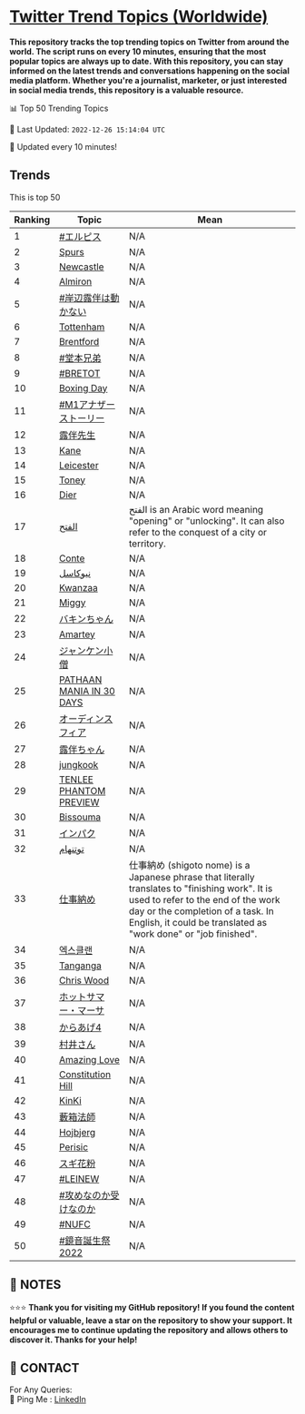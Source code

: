 [Twitter Trend Topics (Worldwide)](https://github.com/ErcinDedeoglu/Twitter-Trend-Topics)
==========

**This repository tracks the top trending topics on Twitter from around the world. 
The script runs on every 10 minutes, ensuring that the most popular topics are always up to date. 
With this repository, you can stay informed on the latest trends and conversations happening on the social media platform. 
Whether you're a journalist, marketer, or just interested in social media trends, this repository is a valuable resource.**


📊 Top 50 Trending Topics

📆 Last Updated: `2022-12-26 15:14:04 UTC`

🔧 Updated every 10 minutes!


## Trends

This is top 50

| Ranking | Topic | Mean |
| ------- | ------------ | ------------ |
| 1 | [#エルピス](http://twitter.com/search?q=%23%e3%82%a8%e3%83%ab%e3%83%94%e3%82%b9) | N/A |
| 2 | [Spurs](http://twitter.com/search?q=Spurs) | N/A |
| 3 | [Newcastle](http://twitter.com/search?q=Newcastle) | N/A |
| 4 | [Almiron](http://twitter.com/search?q=Almiron) | N/A |
| 5 | [#岸辺露伴は動かない](http://twitter.com/search?q=%23%e5%b2%b8%e8%be%ba%e9%9c%b2%e4%bc%b4%e3%81%af%e5%8b%95%e3%81%8b%e3%81%aa%e3%81%84) | N/A |
| 6 | [Tottenham](http://twitter.com/search?q=Tottenham) | N/A |
| 7 | [Brentford](http://twitter.com/search?q=Brentford) | N/A |
| 8 | [#堂本兄弟](http://twitter.com/search?q=%23%e5%a0%82%e6%9c%ac%e5%85%84%e5%bc%9f) | N/A |
| 9 | [#BRETOT](http://twitter.com/search?q=%23BRETOT) | N/A |
| 10 | [Boxing Day](http://twitter.com/search?q=Boxing+Day) | N/A |
| 11 | [#M1アナザーストーリー](http://twitter.com/search?q=%23M1%e3%82%a2%e3%83%8a%e3%82%b6%e3%83%bc%e3%82%b9%e3%83%88%e3%83%bc%e3%83%aa%e3%83%bc) | N/A |
| 12 | [露伴先生](http://twitter.com/search?q=%e9%9c%b2%e4%bc%b4%e5%85%88%e7%94%9f) | N/A |
| 13 | [Kane](http://twitter.com/search?q=Kane) | N/A |
| 14 | [Leicester](http://twitter.com/search?q=Leicester) | N/A |
| 15 | [Toney](http://twitter.com/search?q=Toney) | N/A |
| 16 | [Dier](http://twitter.com/search?q=Dier) | N/A |
| 17 | [الفتح](http://twitter.com/search?q=%d8%a7%d9%84%d9%81%d8%aa%d8%ad) | الفتح is an Arabic word meaning "opening" or "unlocking". It can also refer to the conquest of a city or territory. |
| 18 | [Conte](http://twitter.com/search?q=Conte) | N/A |
| 19 | [نيوكاسل](http://twitter.com/search?q=%d9%86%d9%8a%d9%88%d9%83%d8%a7%d8%b3%d9%84) | N/A |
| 20 | [Kwanzaa](http://twitter.com/search?q=Kwanzaa) | N/A |
| 21 | [Miggy](http://twitter.com/search?q=Miggy) | N/A |
| 22 | [バキンちゃん](http://twitter.com/search?q=%e3%83%90%e3%82%ad%e3%83%b3%e3%81%a1%e3%82%83%e3%82%93) | N/A |
| 23 | [Amartey](http://twitter.com/search?q=Amartey) | N/A |
| 24 | [ジャンケン小僧](http://twitter.com/search?q=%e3%82%b8%e3%83%a3%e3%83%b3%e3%82%b1%e3%83%b3%e5%b0%8f%e5%83%a7) | N/A |
| 25 | [PATHAAN MANIA IN 30 DAYS](http://twitter.com/search?q=PATHAAN+MANIA+IN+30+DAYS) | N/A |
| 26 | [オーディンスフィア](http://twitter.com/search?q=%e3%82%aa%e3%83%bc%e3%83%87%e3%82%a3%e3%83%b3%e3%82%b9%e3%83%95%e3%82%a3%e3%82%a2) | N/A |
| 27 | [露伴ちゃん](http://twitter.com/search?q=%e9%9c%b2%e4%bc%b4%e3%81%a1%e3%82%83%e3%82%93) | N/A |
| 28 | [jungkook](http://twitter.com/search?q=jungkook) | N/A |
| 29 | [TENLEE PHANTOM PREVIEW](http://twitter.com/search?q=TENLEE+PHANTOM+PREVIEW) | N/A |
| 30 | [Bissouma](http://twitter.com/search?q=Bissouma) | N/A |
| 31 | [インパク](http://twitter.com/search?q=%e3%82%a4%e3%83%b3%e3%83%91%e3%82%af) | N/A |
| 32 | [توتنهام](http://twitter.com/search?q=%d8%aa%d9%88%d8%aa%d9%86%d9%87%d8%a7%d9%85) | N/A |
| 33 | [仕事納め](http://twitter.com/search?q=%e4%bb%95%e4%ba%8b%e7%b4%8d%e3%82%81) | 仕事納め (shigoto nome) is a Japanese phrase that literally translates to "finishing work". It is used to refer to the end of the work day or the completion of a task. In English, it could be translated as "work done" or "job finished". |
| 34 | [엑스클랜](http://twitter.com/search?q=%ec%97%91%ec%8a%a4%ed%81%b4%eb%9e%9c) | N/A |
| 35 | [Tanganga](http://twitter.com/search?q=Tanganga) | N/A |
| 36 | [Chris Wood](http://twitter.com/search?q=Chris+Wood) | N/A |
| 37 | [ホットサマー・マーサ](http://twitter.com/search?q=%e3%83%9b%e3%83%83%e3%83%88%e3%82%b5%e3%83%9e%e3%83%bc%e3%83%bb%e3%83%9e%e3%83%bc%e3%82%b5) | N/A |
| 38 | [からあげ4](http://twitter.com/search?q=%e3%81%8b%e3%82%89%e3%81%82%e3%81%924) | N/A |
| 39 | [村井さん](http://twitter.com/search?q=%e6%9d%91%e4%ba%95%e3%81%95%e3%82%93) | N/A |
| 40 | [Amazing Love](http://twitter.com/search?q=Amazing+Love) | N/A |
| 41 | [Constitution Hill](http://twitter.com/search?q=Constitution+Hill) | N/A |
| 42 | [KinKi](http://twitter.com/search?q=KinKi) | N/A |
| 43 | [藪箱法師](http://twitter.com/search?q=%e8%97%aa%e7%ae%b1%e6%b3%95%e5%b8%ab) | N/A |
| 44 | [Hojbjerg](http://twitter.com/search?q=Hojbjerg) | N/A |
| 45 | [Perisic](http://twitter.com/search?q=Perisic) | N/A |
| 46 | [スギ花粉](http://twitter.com/search?q=%e3%82%b9%e3%82%ae%e8%8a%b1%e7%b2%89) | N/A |
| 47 | [#LEINEW](http://twitter.com/search?q=%23LEINEW) | N/A |
| 48 | [#攻めなのか受けなのか](http://twitter.com/search?q=%23%e6%94%bb%e3%82%81%e3%81%aa%e3%81%ae%e3%81%8b%e5%8f%97%e3%81%91%e3%81%aa%e3%81%ae%e3%81%8b) | N/A |
| 49 | [#NUFC](http://twitter.com/search?q=%23NUFC) | N/A |
| 50 | [#鏡音誕生祭2022](http://twitter.com/search?q=%23%e9%8f%a1%e9%9f%b3%e8%aa%95%e7%94%9f%e7%a5%ad2022) | N/A |




## 📝 NOTES

⭐⭐⭐ **Thank you for visiting my GitHub repository! If you found the content helpful or valuable, leave a star on the repository to show your support. It encourages me to continue updating the repository and allows others to discover it. Thanks for your help!**

## 📨 CONTACT

 For Any Queries:  
            🏓 Ping Me : [LinkedIn](https://www.linkedin.com/in/ercindedeoglu/)